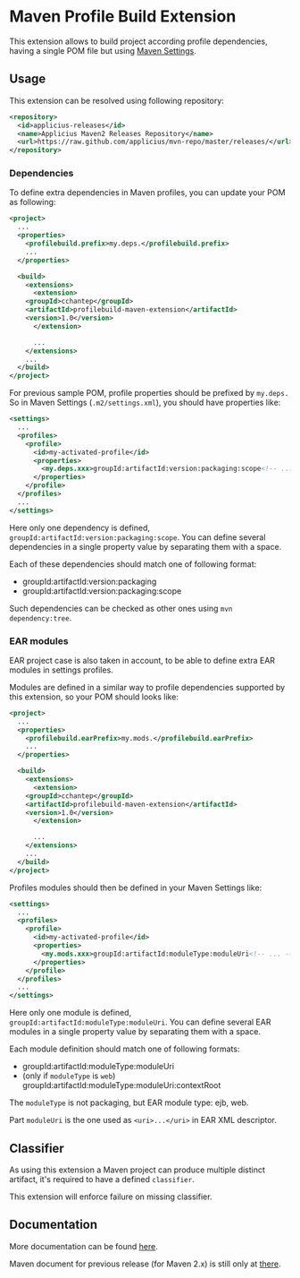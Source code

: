 # Maven Profile Build Extension

This extension allows to build project according profile dependencies, 
having a single POM file but using [Maven Settings](http://maven.apache.org/settings.html).

## Usage

This extension can be resolved using following repository:

```xml
<repository>
  <id>applicius-releases</id>
  <name>Applicius Maven2 Releases Repository</name>
  <url>https://raw.github.com/applicius/mvn-repo/master/releases/</url>
</repository>
```

### Dependencies

To define extra dependencies in Maven profiles, 
you can update your POM as following:

```xml
<project>
  ...
  <properties>
    <profilebuild.prefix>my.deps.</profilebuild.prefix>
    ...
  </properties>

  <build>
    <extensions>
      <extension>
	<groupId>cchantep</groupId>
	<artifactId>profilebuild-maven-extension</artifactId>
	<version>1.0</version>
      </extension>

      ...
    </extensions>
    ...
  </build>
</project>
```

For previous sample POM, profile properties should be prefixed by `my.deps.`
So in Maven Settings (`.m2/settings.xml`), you should have properties like:

```xml
<settings>
  ...
  <profiles>
    <profile>
      <id>my-activated-profile</id>
      <properties>
        <my.deps.xxx>groupId:artifactId:version:packaging:scope<!-- ... --></my.deps.xxx>
      </properties>
    </profile>
  </profiles>
  ...
</settings>
```

Here only one dependency is defined, `groupId:artifactId:version:packaging:scope`. You can define several dependencies in a single property value by separating them with a space.

Each of these dependencies should match one of following format:
* groupId:artifactId:version:packaging
* groupId:artifactId:version:packaging:scope

Such dependencies can be checked as other ones using `mvn dependency:tree`.

### EAR modules

EAR project case is also taken in account, to be able to define extra 
EAR modules in settings profiles.

Modules are defined in a similar way to profile dependencies supported 
by this extension, so your POM should looks like:

```xml
<project>
  ...
  <properties>
    <profilebuild.earPrefix>my.mods.</profilebuild.earPrefix>
    ...
  </properties>

  <build>
    <extensions>
      <extension>
	<groupId>cchantep</groupId>
	<artifactId>profilebuild-maven-extension</artifactId>
	<version>1.0</version>
      </extension>

      ...
    </extensions>
    ...
  </build>
</project>
```

Profiles modules should then be defined in your Maven Settings like:

```xml
<settings>
  ...
  <profiles>
    <profile>
      <id>my-activated-profile</id>
      <properties>
        <my.mods.xxx>groupId:artifactId:moduleType:moduleUri<!-- ... --></my.mods.xxx>
      </properties>
    </profile>
  </profiles>
  ...
</settings>
```

Here only one module is defined, `groupId:artifactId:moduleType:moduleUri`. You can define several EAR modules in a single property value by separating them with a space.

Each module definition should match one of following formats:
* groupId:artifactId:moduleType:moduleUri
* (only if `moduleType` is `web`) groupId:artifactId:moduleType:moduleUri:contextRoot

The `moduleType` is not packaging, but EAR module type: ejb, web.

Part `moduleUri` is the one used as `<uri>...</uri>` in EAR XML descriptor.

## Classifier

As using this extension a Maven project can produce multiple distinct artifact, it's required to have a defined `classifier`.

This extension will enforce failure on missing classifier.

## Documentation

More documentation can be found [here](http://cchantep.github.io/profilebuild-maven-extension/).

Maven document for previous release (for Maven 2.x) is still only at [there](http://cchantep.github.io/profilebuild-maven-extension/1.0/).
